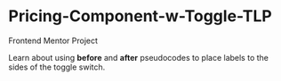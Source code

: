 # Pricing-Component-w-Toggle-TLP
Frontend Mentor Project










Learn about using **before** and **after** pseudocodes to place labels to the sides of the toggle switch.
